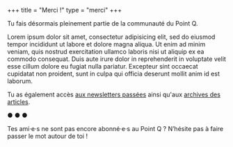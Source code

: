 +++
title = "Merci !"
type = "merci"
+++

Tu fais désormais pleinement partie de la communauté du Point Q.

Lorem ipsum dolor sit amet, consectetur adipisicing elit, sed do eiusmod tempor incididunt ut labore et dolore magna aliqua. Ut enim ad minim veniam, quis nostrud exercitation ullamco laboris nisi ut aliquip ex ea commodo consequat. Duis aute irure dolor in reprehenderit in voluptate velit esse cillum dolore eu fugiat nulla pariatur. Excepteur sint occaecat cupidatat non proident, sunt in culpa qui officia deserunt mollit anim id est laborum.

Tu as également accès [aux newsletters passées](https://lepointq.com/newsletters) ainsi qu'aux [archives des articles](https://lepointq.com/articles).

<p class='separator'>● ● ●</p>

Tes ami·e·s ne sont pas encore abonné·e·s au Point Q&nbsp;? N&rsquo;hésite pas à faire passer le mot autour de toi&nbsp;!
